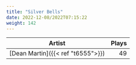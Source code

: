 ```yaml
---
title: "Silver Bells"
date: 2022-12-08/2022T07:15:22
weight: 142
---
```




 Artist | Plays 
----- | -----:
[Dean Martin]({{< ref "t6555">}}) | 49
